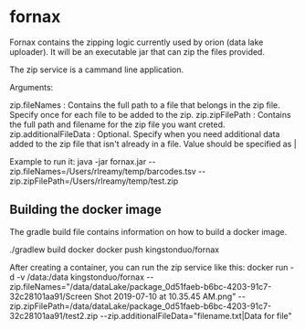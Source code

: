 # fornax
Fornax contains the zipping logic currently used by orion (data lake uploader).  It will be an executable jar that can zip the files provided.

The zip service is a cammand line application.  

Arguments:

zip.fileNames          : Contains the full path to a file that belongs in the zip file.  Specify once for each file to be added to the zip.
zip.zipFilePath        : Contains the full path and filename for the zip file you want creted.
zip.additionalFileData : Optional.  Specify when you need additional data added to the zip file that isn't already in a file.  Value should be specified as <filename>|<file data>

Example to run it:
java -jar fornax.jar --zip.fileNames=/Users/rlreamy/temp/barcodes.tsv --zip.zipFilePath=/Users/rlreamy/temp/test.zip


## Building the docker image
The gradle build file contains information on how to build a docker image.

./gradlew build docker
docker push kingstonduo/fornax


After creating a container, you can run the zip service like this:
docker run -d -v /data:/data kingstonduo/fornax --zip.fileNames="/data/dataLake/package_0d51faeb-b6bc-4203-91c7-32c28101aa91/Screen Shot 2019-07-10 at 10.35.45 AM.png" --zip.zipFilePath=/data/dataLake/package_0d51faeb-b6bc-4203-91c7-32c28101aa91/test2.zip --zip.additionalFileData="filename.txt|Data for file"
